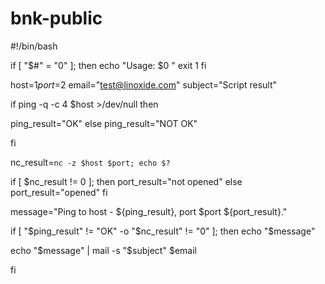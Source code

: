 # bnk-public

#!/bin/bash

if [ "$#" = "0" ];
then
echo "Usage: $0 "
exit 1
fi

host=$1
port=$2
email="test@linoxide.com"
subject="Script result"

if ping -q -c 4 $host >/dev/null
then

ping_result="OK"
else
ping_result="NOT OK"

fi

nc_result=`nc -z $host $port; echo $?`

if [ $nc_result != 0 ];
then
port_result="not opened"
else
port_result="opened"
fi

message="Ping to host - ${ping_result}, port $port ${port_result}."

if [ "$ping_result" != "OK" -o "$nc_result" != "0" ];
then
echo "$message"

echo "$message" | mail -s "$subject" $email

fi
